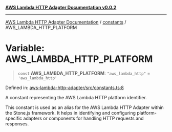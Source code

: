 [**AWS Lambda HTTP Adapter Documentation v0.0.2**](../../README.md)

***

[AWS Lambda HTTP Adapter Documentation](../../modules.md) / [constants](../README.md) / AWS\_LAMBDA\_HTTP\_PLATFORM

# Variable: AWS\_LAMBDA\_HTTP\_PLATFORM

> `const` **AWS\_LAMBDA\_HTTP\_PLATFORM**: `"aws_lambda_http"` = `'aws_lambda_http'`

Defined in: [aws-lambda-http-adapter/src/constants.ts:8](https://github.com/stonemjs/aws-lambda-http-adapter/blob/c19fde3ee4450c0cd7d8d2aec48335308371d4de/src/constants.ts#L8)

A constant representing the AWS Lambda HTTP platform identifier.

This constant is used as an alias for the AWS Lambda HTTP Adapter within the Stone.js framework.
It helps in identifying and configuring platform-specific adapters or components for handling
HTTP requests and responses.

